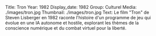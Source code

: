 Title: Tron 
Year: 1982
Display_date: 1982
Group: Culturel
Media: ./images/tron.jpg
Thumbnail: ./images/tron.jpg
Text: Le film "Tron" de Steven Lisberger en 1982 raconte l'histoire d'un programme de jeu qui évolue en une IA autonome et hostile, explorant les thèmes de la conscience numérique et du combat virtuel pour la liberté.